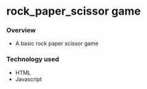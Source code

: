 # rock_paper_scissor game
### Overview
  * A basic rock paper scissor game

### Technology used
  * HTML
  * Javascript
